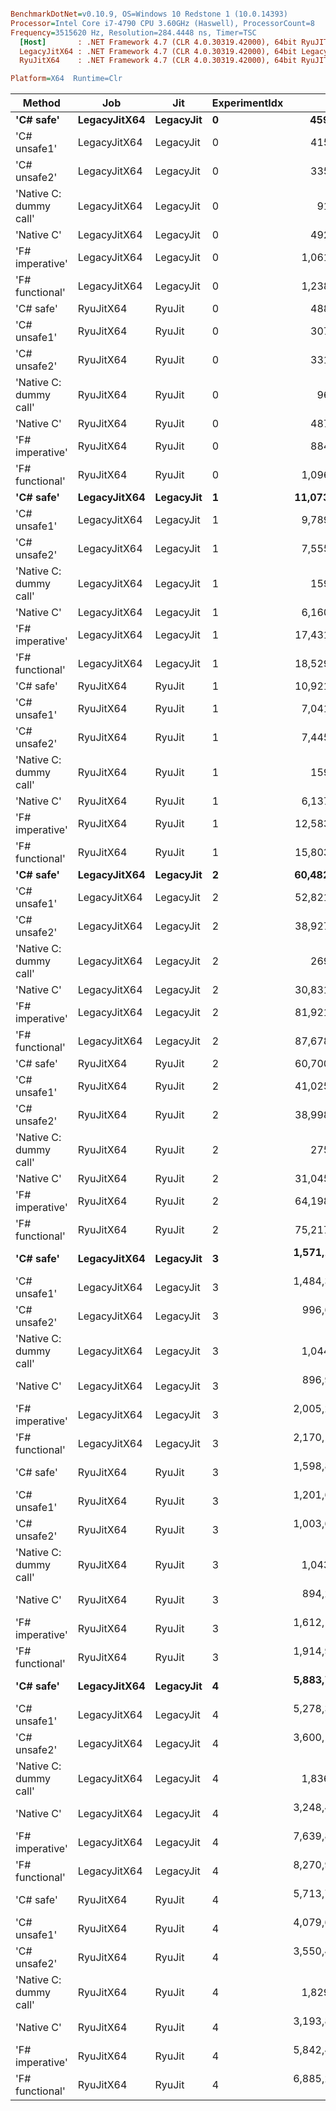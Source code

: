 ``` ini

BenchmarkDotNet=v0.10.9, OS=Windows 10 Redstone 1 (10.0.14393)
Processor=Intel Core i7-4790 CPU 3.60GHz (Haswell), ProcessorCount=8
Frequency=3515620 Hz, Resolution=284.4448 ns, Timer=TSC
  [Host]       : .NET Framework 4.7 (CLR 4.0.30319.42000), 64bit RyuJIT-v4.7.2102.0
  LegacyJitX64 : .NET Framework 4.7 (CLR 4.0.30319.42000), 64bit LegacyJIT/clrjit-v4.7.2102.0;compatjit-v4.7.2102.0
  RyuJitX64    : .NET Framework 4.7 (CLR 4.0.30319.42000), 64bit RyuJIT-v4.7.2102.0

Platform=X64  Runtime=Clr  

```
 |                 Method |          Job |       Jit | ExperimentIdx |            Mean |          Error |         StdDev | Scaled | ScaledSD |   Gen 0 | Allocated |
 |----------------------- |------------- |---------- |-------------- |----------------:|---------------:|---------------:|-------:|---------:|--------:|----------:|
 |              **'C# safe'** | **LegacyJitX64** | **LegacyJit** |             **0** |       **459.70 ns** |      **4.8611 ns** |      **4.5470 ns** |   **1.00** |     **0.00** |  **0.0505** |     **216 B** |
 |           'C# unsafe1' | LegacyJitX64 | LegacyJit |             0 |       415.45 ns |      1.9383 ns |      1.8131 ns |   0.90 |     0.01 |       - |       0 B |
 |           'C# unsafe2' | LegacyJitX64 | LegacyJit |             0 |       335.93 ns |      4.1852 ns |      3.9148 ns |   0.73 |     0.01 |       - |       0 B |
 | 'Native C: dummy call' | LegacyJitX64 | LegacyJit |             0 |        91.53 ns |      0.6719 ns |      0.6285 ns |   0.20 |     0.00 |       - |       0 B |
 |             'Native C' | LegacyJitX64 | LegacyJit |             0 |       492.30 ns |      4.4053 ns |      4.1207 ns |   1.07 |     0.01 |       - |       0 B |
 |        'F# imperative' | LegacyJitX64 | LegacyJit |             0 |     1,061.49 ns |      3.8714 ns |      3.6213 ns |   2.31 |     0.02 |  0.1526 |     648 B |
 |        'F# functional' | LegacyJitX64 | LegacyJit |             0 |     1,238.90 ns |      6.3174 ns |      5.9093 ns |   2.70 |     0.03 |  0.2880 |    1216 B |
 |              'C# safe' |    RyuJitX64 |    RyuJit |             0 |       488.78 ns |      2.4797 ns |      2.1982 ns |   1.00 |     0.00 |  0.0505 |     216 B |
 |           'C# unsafe1' |    RyuJitX64 |    RyuJit |             0 |       307.96 ns |      3.4236 ns |      3.2024 ns |   0.63 |     0.01 |       - |       0 B |
 |           'C# unsafe2' |    RyuJitX64 |    RyuJit |             0 |       331.71 ns |      2.6339 ns |      2.4637 ns |   0.68 |     0.01 |       - |       0 B |
 | 'Native C: dummy call' |    RyuJitX64 |    RyuJit |             0 |        96.37 ns |      0.4678 ns |      0.3652 ns |   0.20 |     0.00 |       - |       0 B |
 |             'Native C' |    RyuJitX64 |    RyuJit |             0 |       487.90 ns |      4.5092 ns |      4.2179 ns |   1.00 |     0.01 |       - |       0 B |
 |        'F# imperative' |    RyuJitX64 |    RyuJit |             0 |       884.59 ns |      5.1341 ns |      4.8024 ns |   1.81 |     0.01 |  0.1535 |     648 B |
 |        'F# functional' |    RyuJitX64 |    RyuJit |             0 |     1,096.24 ns |      9.0226 ns |      8.4397 ns |   2.24 |     0.02 |  0.2880 |    1216 B |
 |              **'C# safe'** | **LegacyJitX64** | **LegacyJit** |             **1** |    **11,073.08 ns** |    **130.1599 ns** |    **121.7516 ns** |   **1.00** |     **0.00** |  **0.1373** |     **624 B** |
 |           'C# unsafe1' | LegacyJitX64 | LegacyJit |             1 |     9,789.45 ns |     48.0141 ns |     42.5632 ns |   0.88 |     0.01 |       - |       0 B |
 |           'C# unsafe2' | LegacyJitX64 | LegacyJit |             1 |     7,555.92 ns |    118.3734 ns |    110.7265 ns |   0.68 |     0.01 |       - |       0 B |
 | 'Native C: dummy call' | LegacyJitX64 | LegacyJit |             1 |       159.62 ns |      0.9362 ns |      0.8299 ns |   0.01 |     0.00 |       - |       0 B |
 |             'Native C' | LegacyJitX64 | LegacyJit |             1 |     6,160.89 ns |    115.1247 ns |    107.6877 ns |   0.56 |     0.01 |       - |       0 B |
 |        'F# imperative' | LegacyJitX64 | LegacyJit |             1 |    17,431.12 ns |     68.7956 ns |     57.4475 ns |   1.57 |     0.02 |  0.3357 |    1488 B |
 |        'F# functional' | LegacyJitX64 | LegacyJit |             1 |    18,529.58 ns |    327.2397 ns |    306.1002 ns |   1.67 |     0.03 |  0.8850 |    3736 B |
 |              'C# safe' |    RyuJitX64 |    RyuJit |             1 |    10,921.52 ns |     47.1736 ns |     44.1262 ns |   1.00 |     0.00 |  0.1373 |     624 B |
 |           'C# unsafe1' |    RyuJitX64 |    RyuJit |             1 |     7,041.74 ns |    114.2329 ns |    101.2645 ns |   0.64 |     0.01 |       - |       0 B |
 |           'C# unsafe2' |    RyuJitX64 |    RyuJit |             1 |     7,445.95 ns |     67.2856 ns |     62.9390 ns |   0.68 |     0.01 |       - |       0 B |
 | 'Native C: dummy call' |    RyuJitX64 |    RyuJit |             1 |       159.18 ns |      1.4320 ns |      1.3395 ns |   0.01 |     0.00 |       - |       0 B |
 |             'Native C' |    RyuJitX64 |    RyuJit |             1 |     6,137.57 ns |     44.5922 ns |     41.7115 ns |   0.56 |     0.00 |       - |       0 B |
 |        'F# imperative' |    RyuJitX64 |    RyuJit |             1 |    12,583.67 ns |     67.3738 ns |     63.0215 ns |   1.15 |     0.01 |  0.3510 |    1488 B |
 |        'F# functional' |    RyuJitX64 |    RyuJit |             1 |    15,803.57 ns |    204.4055 ns |    191.2010 ns |   1.45 |     0.02 |  0.8850 |    3736 B |
 |              **'C# safe'** | **LegacyJitX64** | **LegacyJit** |             **2** |    **60,482.55 ns** |    **242.9069 ns** |    **227.2152 ns** |   **1.00** |     **0.00** |  **0.2441** |    **1296 B** |
 |           'C# unsafe1' | LegacyJitX64 | LegacyJit |             2 |    52,821.28 ns |    474.0709 ns |    443.4461 ns |   0.87 |     0.01 |       - |       0 B |
 |           'C# unsafe2' | LegacyJitX64 | LegacyJit |             2 |    38,927.93 ns |    292.3916 ns |    273.5033 ns |   0.64 |     0.00 |       - |       0 B |
 | 'Native C: dummy call' | LegacyJitX64 | LegacyJit |             2 |       269.93 ns |      2.3374 ns |      2.1864 ns |   0.00 |     0.00 |       - |       0 B |
 |             'Native C' | LegacyJitX64 | LegacyJit |             2 |    30,831.04 ns |    162.4359 ns |    143.9952 ns |   0.51 |     0.00 |       - |       0 B |
 |        'F# imperative' | LegacyJitX64 | LegacyJit |             2 |    81,921.85 ns |    626.1374 ns |    585.6892 ns |   1.35 |     0.01 |  0.6104 |    2696 B |
 |        'F# functional' | LegacyJitX64 | LegacyJit |             2 |    87,678.72 ns |    609.9591 ns |    509.3434 ns |   1.45 |     0.01 |  1.7090 |    7584 B |
 |              'C# safe' |    RyuJitX64 |    RyuJit |             2 |    60,700.06 ns |    720.3989 ns |    673.8615 ns |   1.00 |     0.00 |  0.3052 |    1296 B |
 |           'C# unsafe1' |    RyuJitX64 |    RyuJit |             2 |    41,025.47 ns |    216.9935 ns |    169.4142 ns |   0.68 |     0.01 |       - |       0 B |
 |           'C# unsafe2' |    RyuJitX64 |    RyuJit |             2 |    38,998.62 ns |    108.5636 ns |     90.6555 ns |   0.64 |     0.01 |       - |       0 B |
 | 'Native C: dummy call' |    RyuJitX64 |    RyuJit |             2 |       275.76 ns |      0.9289 ns |      0.8234 ns |   0.00 |     0.00 |       - |       0 B |
 |             'Native C' |    RyuJitX64 |    RyuJit |             2 |    31,045.33 ns |    323.5012 ns |    302.6032 ns |   0.51 |     0.01 |       - |       0 B |
 |        'F# imperative' |    RyuJitX64 |    RyuJit |             2 |    64,198.18 ns |    930.3878 ns |    870.2852 ns |   1.06 |     0.02 |  0.6104 |    2696 B |
 |        'F# functional' |    RyuJitX64 |    RyuJit |             2 |    75,217.01 ns |    319.6348 ns |    266.9095 ns |   1.24 |     0.01 |  1.7090 |    7584 B |
 |              **'C# safe'** | **LegacyJitX64** | **LegacyJit** |             **3** | **1,571,140.04 ns** | **10,367.8154 ns** |  **8,657.5946 ns** |   **1.00** |     **0.00** |       **-** |    **6106 B** |
 |           'C# unsafe1' | LegacyJitX64 | LegacyJit |             3 | 1,484,302.75 ns |  7,406.7875 ns |  6,565.9235 ns |   0.94 |     0.01 |       - |       0 B |
 |           'C# unsafe2' | LegacyJitX64 | LegacyJit |             3 |   996,693.70 ns |  7,724.8578 ns |  7,225.8361 ns |   0.63 |     0.01 |       - |       0 B |
 | 'Native C: dummy call' | LegacyJitX64 | LegacyJit |             3 |     1,044.42 ns |      5.4403 ns |      5.0889 ns |   0.00 |     0.00 |       - |       0 B |
 |             'Native C' | LegacyJitX64 | LegacyJit |             3 |   896,918.11 ns |  9,002.4156 ns |  8,420.8643 ns |   0.57 |     0.01 |       - |       0 B |
 |        'F# imperative' | LegacyJitX64 | LegacyJit |             3 | 2,005,200.26 ns | 11,065.6042 ns |  9,809.3690 ns |   1.28 |     0.01 |       - |   10624 B |
 |        'F# functional' | LegacyJitX64 | LegacyJit |             3 | 2,170,137.25 ns | 18,339.1656 ns | 16,257.1910 ns |   1.38 |     0.01 |  7.8125 |   34720 B |
 |              'C# safe' |    RyuJitX64 |    RyuJit |             3 | 1,598,854.66 ns |  8,673.3407 ns |  8,113.0475 ns |   1.00 |     0.00 |       - |    6112 B |
 |           'C# unsafe1' |    RyuJitX64 |    RyuJit |             3 | 1,201,680.54 ns |  7,965.1984 ns |  7,450.6508 ns |   0.75 |     0.01 |       - |       0 B |
 |           'C# unsafe2' |    RyuJitX64 |    RyuJit |             3 | 1,003,674.01 ns |  4,749.7804 ns |  4,442.9471 ns |   0.63 |     0.00 |       - |       0 B |
 | 'Native C: dummy call' |    RyuJitX64 |    RyuJit |             3 |     1,043.98 ns |      5.6268 ns |      5.2633 ns |   0.00 |     0.00 |       - |       0 B |
 |             'Native C' |    RyuJitX64 |    RyuJit |             3 |   894,291.68 ns |  5,337.2927 ns |  4,992.5065 ns |   0.56 |     0.00 |       - |       0 B |
 |        'F# imperative' |    RyuJitX64 |    RyuJit |             3 | 1,612,160.54 ns |  9,753.3609 ns |  8,646.0995 ns |   1.01 |     0.01 |  1.9531 |   10628 B |
 |        'F# functional' |    RyuJitX64 |    RyuJit |             3 | 1,914,987.09 ns |  5,230.4078 ns |  4,636.6198 ns |   1.20 |     0.01 |  7.8125 |   34704 B |
 |              **'C# safe'** | **LegacyJitX64** | **LegacyJit** |             **4** | **5,883,766.92 ns** | **40,129.2589 ns** | **37,536.9301 ns** |   **1.00** |     **0.00** |       **-** |   **12160 B** |
 |           'C# unsafe1' | LegacyJitX64 | LegacyJit |             4 | 5,278,377.28 ns | 63,113.7675 ns | 59,036.6515 ns |   0.90 |     0.01 |       - |       0 B |
 |           'C# unsafe2' | LegacyJitX64 | LegacyJit |             4 | 3,600,187.79 ns | 24,079.5794 ns | 22,524.0514 ns |   0.61 |     0.01 |       - |       0 B |
 | 'Native C: dummy call' | LegacyJitX64 | LegacyJit |             4 |     1,836.72 ns |     16.0798 ns |     15.0411 ns |   0.00 |     0.00 |       - |       0 B |
 |             'Native C' | LegacyJitX64 | LegacyJit |             4 | 3,248,468.25 ns | 23,895.9468 ns | 22,352.2812 ns |   0.55 |     0.01 |       - |       0 B |
 |        'F# imperative' | LegacyJitX64 | LegacyJit |             4 | 7,639,808.87 ns | 29,152.3464 ns | 25,842.7932 ns |   1.30 |     0.01 |       - |   20800 B |
 |        'F# functional' | LegacyJitX64 | LegacyJit |             4 | 8,270,933.54 ns | 58,471.1919 ns | 54,693.9839 ns |   1.41 |     0.01 | 15.6250 |   68927 B |
 |              'C# safe' |    RyuJitX64 |    RyuJit |             4 | 5,713,773.50 ns | 42,774.7677 ns | 40,011.5403 ns |   1.00 |     0.00 |       - |   12160 B |
 |           'C# unsafe1' |    RyuJitX64 |    RyuJit |             4 | 4,079,661.65 ns | 30,103.7116 ns | 28,159.0278 ns |   0.71 |     0.01 |       - |       0 B |
 |           'C# unsafe2' |    RyuJitX64 |    RyuJit |             4 | 3,550,459.27 ns | 30,139.3309 ns | 28,192.3460 ns |   0.62 |     0.01 |       - |       0 B |
 | 'Native C: dummy call' |    RyuJitX64 |    RyuJit |             4 |     1,829.85 ns |     15.1411 ns |     14.1630 ns |   0.00 |     0.00 |       - |       0 B |
 |             'Native C' |    RyuJitX64 |    RyuJit |             4 | 3,193,874.39 ns | 18,554.9129 ns | 17,356.2754 ns |   0.56 |     0.00 |       - |       0 B |
 |        'F# imperative' |    RyuJitX64 |    RyuJit |             4 | 5,842,438.20 ns | 49,660.2187 ns | 46,452.1948 ns |   1.02 |     0.01 |       - |   20800 B |
 |        'F# functional' |    RyuJitX64 |    RyuJit |             4 | 6,885,290.01 ns | 52,200.4119 ns | 48,828.2929 ns |   1.21 |     0.01 | 15.6250 |   68863 B |
